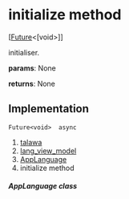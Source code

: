 
<div>

# initialize method

</div>


[[Future](https://api.flutter.dev/flutter/dart-core/Future-class.html)\<[void\>]]




initialiser.

**params**: None

**returns**: None



## Implementation

``` language-dart
Future<void>  async 
```







1.  [talawa](../../index.md)
2.  [lang_view_model](../../view_model_lang_view_model/)
3.  [AppLanguage](../../view_model_lang_view_model/AppLanguage-class.md)
4.  initialize method

##### AppLanguage class







